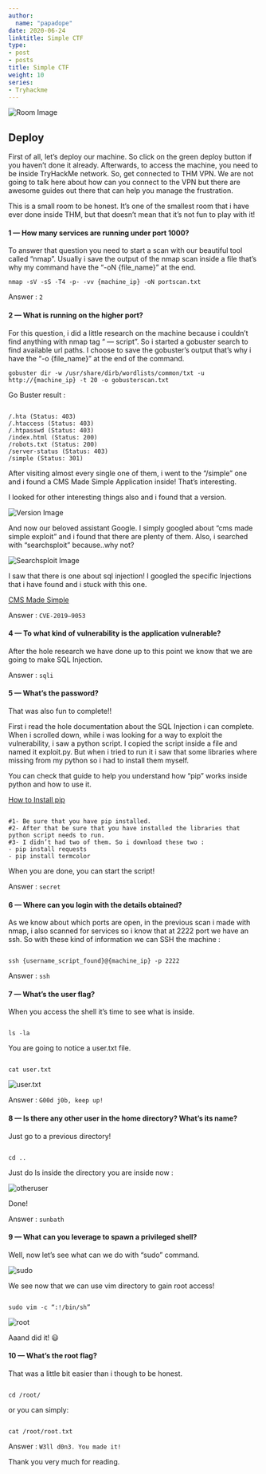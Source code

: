 ```yaml
---
author:
  name: "papadope"
date: 2020-06-24
linktitle: Simple CTF
type:
- post
- posts
title: Simple CTF
weight: 10
series:
- Tryhackme
---
```


![Room Image](/simplectf/simplectf.png)

## Deploy

First of all, let’s deploy our machine. So click on the green deploy button if you haven’t done it already. Afterwards, to access the machine, you need to be inside TryHackMe network. So, get connected to THM VPN. We are not going to talk here about how can you connect to the VPN but there are awesome guides out there that can help you manage the frustration.

This is a small room to be honest. It’s one of the smallest room that i have ever done inside THM, but that doesn’t mean that it’s not fun to play with it!

#### 1 — How many services are running under port 1000?

To answer that question you need to start a scan with our beautiful tool called “nmap”. Usually i save the output of the nmap scan inside a file that’s why my command have the “-oN {file_name}” at the end.

```nmap -sV -sS -T4 -p- -vv {machine_ip} -oN portscan.txt```

Answer : ```2```

#### 2 — What is running on the higher port?

For this question, i did a little research on the machine because i couldn’t find anything with nmap tag “ — script”. So i started a gobuster search to find available url paths. I choose to save the gobuster’s output that’s why i have the “-o {file_name}” at the end of the command.

```gobuster dir -w /usr/share/dirb/wordlists/common/txt -u http://{machine_ip} -t 20 -o gobusterscan.txt```

Go Buster result :

```

/.hta (Status: 403)
/.htaccess (Status: 403)
/.htpasswd (Status: 403)
/index.html (Status: 200)
/robots.txt (Status: 200)
/server-status (Status: 403)
/simple (Status: 301)

```

After visiting almost every single one of them, i went to the “/simple” one and i found a CMS Made Simple Application inside!
That’s interesting.

I looked for other interesting things also and i found that a version.

![Version Image](/simplectf/version.png)

And now our beloved assistant Google. I simply googled about “cms made simple exploit” and i found that there are plenty of them.
Also, i searched with “searchsploit” because..why not?

![Searchsploit Image](/simplectf/searchsploit.png)

I saw that there is one about sql injection!
I googled the specific Injections that i have found and i stuck with this one.

[CMS Made Simple](https://www.exploit-db.com/exploits/46635)

Answer : ```CVE-2019–9053```

#### 4 — To what kind of vulnerability is the application vulnerable?

After the hole research we have done up to this point we know that we are going to make SQL Injection.

Answer : ```sqli```

#### 5 — What’s the password?

That was also fun to complete!!

First i read the hole documentation about the SQL Injection i can complete. When i scrolled down, while i was looking for a way to exploit the vulnerability, i saw a python script. I copied the script inside a file and named it exploit.py. But when i tried to run it i saw that some libraries where missing from my python so i had to install them myself.

You can check that guide to help you understand how “pip” works inside python and how to use it.

[How to Install pip](https://www.poftut.com/how-to-install-pip-in-debian-ubuntu-kali/)

```

#1- Be sure that you have pip installed.
#2- After that be sure that you have installed the libraries that python script needs to run.
#3- I didn’t had two of them. So i download these two :
- pip install requests
- pip install termcolor

```

When you are done, you can start the script!

Answer : ```secret```

#### 6 — Where can you login with the details obtained?

As we know about which ports are open, in the previous scan i made with nmap, i also scanned for services so i know that at 2222 port we have an ssh. So with these kind of information we can SSH the machine :

```

ssh {username_script_found}@{machine_ip} -p 2222

```

Answer : ```ssh```

#### 7 — What’s the user flag?

When you access the shell it’s time to see what is inside.

```

ls -la

```

You are going to notice a user.txt file.

```

cat user.txt

```

![user.txt](/simplectf/usertxt.png)

Answer : ```G00d j0b, keep up!```

#### 8 — Is there any other user in the home directory? What’s its name?

Just go to a previous directory!

```

cd ..

```

Just do ls inside the directory you are inside now :

![otheruser](/simplectf/searchingroot.png)

Done!

Answer : ```sunbath```

#### 9 — What can you leverage to spawn a privileged shell?

Well, now let’s see what can we do with “sudo” command.

![sudo](/simplectf/sudo.png)

We see now that we can use vim directory to gain root access!

```

sudo vim -c “:!/bin/sh”

```

![root](/simplectf/root.png)

Aaand did it! 😃

#### 10 — What’s the root flag?

That was a little bit easier than i though to be honest.

```

cd /root/

```

or you can simply:

```

cat /root/root.txt

```

Answer : ```W3ll d0n3. You made it!```

Thank you very much for reading.


